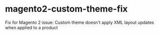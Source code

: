 # magento2-custom-theme-fix
Fix for Magento 2 issue: Custom theme doesn't apply XML layout updates when applied to a product
